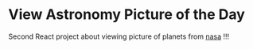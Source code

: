 # View Astronomy Picture of the Day 

Second React project about viewing picture of planets from [nasa](https://api.nasa.gov/) !!!
